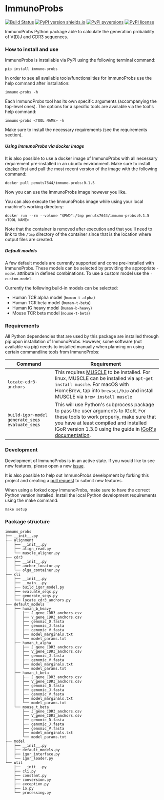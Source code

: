 # ImmunoProbs

[![Build Status](https://img.shields.io/travis/penuts7644/ImmunoProbs.svg?branch=master&longCache=true&style=for-the-badge)](https://travis-ci.org/penuts7644/ImmunoProbs)
[![PyPI version shields.io](https://img.shields.io/pypi/v/immuno-probs.svg?longCache=true&style=for-the-badge)](https://pypi.python.org/pypi/immuno-probs/)
[![PyPI pyversions](https://img.shields.io/pypi/pyversions/immuno-probs.svg?longCache=true&style=for-the-badge)](https://pypi.python.org/pypi/immuno-probs/)
[![PyPI license](https://img.shields.io/pypi/l/immuno-probs.svg?longCache=true&style=for-the-badge)](https://pypi.python.org/pypi/immuno-probs/)

ImmunoProbs Python package able to calculate the generation probability of V(D)J and CDR3 sequences.

### How to install and use

ImmunoProbs is installable via PyPI using the following terminal command:

```
pip install immuno-probs
```

In order to see all available tools/functionalities for ImmunoProbs use the help command after installation:

```
immuno-probs -h
```

Each ImmunoProbs tool has its own specific arguments (accompanying the top-level ones). The options for a specific tools are available via the tool's help command:

```
immuno-probs <TOOL NAME> -h
```

Make sure to install the necessary requirements (see the requirements section).

##### Using ImmunoProbs via docker image

It is also possible to use a docker image of ImmunoProbs with all necessary requirement pre-installed in an ubuntu environment. Make sure to install [docker](https://www.docker.com) first and pull the most recent version of the image with the following command:

```
docker pull penuts7644/immuno-probs:0.1.5
```

Now you can use the ImmunoProbs image however you like.

You can also execute the ImmunoProbs image while using your local machine's working directory:

```
docker run --rm --volume "$PWD":/tmp penuts7644/immuno-probs:0.1.5 <TOOL NAME>
```

Note that the container is removed after execution and that you'll need to link to the `/tmp` directory of the container since that is the location where output files are created.

##### Default models

A few default models are currently supported and come pre-installed with ImmunoProbs. These models can be selected by providing the appropriate `-model` attribute in defined combinations. To use a custom model use the `-custom-model`.

Currently the following build-in models can be selected:

- Human TCR alpha model (`human-t-alpha`)
- Human TCR beta model (`human-t-beta`)
- Human IG heavy model (`human-b-heavy`)
- Mouse TCR beta model (`mouse-t-beta`)

### Requirements

All Python dependencies that are used by this package are installed through pip upon installation of ImmunoProbs. However, some software (not available via pip) needs to installed manually when planning on using certain commandline tools from ImmunoProbs:

| Command | Requirement |
| ------- | ----------- |
| `locate-cdr3-anchors` | This requires [MUSCLE](http://www.drive5.com/muscle/) to be installed. For linux, MUSCLE can be installed via `apt-get install muscle`. For macOS with HomeBrew, tap into `brewsci/bio` and install MUSCLE via `brew install muscle` |
| `build-igor-model` `generate_seqs` `evaluate_seqs` | This will use Python's subprocess package to pass the user arguments to [IGoR](https://github.com/qmarcou/IGoR). For these tools to work properly, make sure that you have at least compiled and installed IGoR version 1.3.0 using the guide in [IGoR's documentation](https://qmarcou.github.io/IGoR/#install). |

### Development

Development of ImmunoProbs is in an active state. If you would like to see new features, please open a new [issue](https://github.com/penuts7644/ImmunoProbs/issues/new).

It is also possible to help out ImmunoProbs development by forking this project and creating a [pull request](https://github.com/penuts7644/ImmunoProbs/compare) to submit new features.

When using a forked copy ImmunoProbs, make sure to have the correct Python version installed. Install the local Python development requirements using the make command:

```
make setup
```

### Package structure

```
immuno_probs
├── __init__.py
├── alignment
│   ├── __init__.py
│   ├── align_read.py
│   └── muscle_aligner.py
├── cdr3
│   ├── __init__.py
│   ├── anchor_locator.py
│   └── olga_container.py
├── cli
│   ├── __init__.py
│   ├── __main__.py
│   ├── build_igor_model.py
│   ├── evaluate_seqs.py
│   ├── generate_seqs.py
│   └── locate_cdr3_anchors.py
├── default_models
│   ├── human_b_heavy
│   │   ├── J_gene_CDR3_anchors.csv
│   │   ├── V_gene_CDR3_anchors.csv
│   │   ├── genomic_D.fasta
│   │   ├── genomic_J.fasta
│   │   ├── genomic_V.fasta
│   │   ├── model_marginals.txt
│   │   └── model_params.txt
│   ├── human_t_alpha
│   │   ├── J_gene_CDR3_anchors.csv
│   │   ├── V_gene_CDR3_anchors.csv
│   │   ├── genomic_J.fasta
│   │   ├── genomic_V.fasta
│   │   ├── model_marginals.txt
│   │   └── model_params.txt
│   ├── human_t_beta
│   │   ├── J_gene_CDR3_anchors.csv
│   │   ├── V_gene_CDR3_anchors.csv
│   │   ├── genomic_D.fasta
│   │   ├── genomic_J.fasta
│   │   ├── genomic_V.fasta
│   │   ├── model_marginals.txt
│   │   └── model_params.txt
│   └── mouse_t_beta
│       ├── J_gene_CDR3_anchors.csv
│       ├── V_gene_CDR3_anchors.csv
│       ├── genomic_D.fasta
│       ├── genomic_J.fasta
│       ├── genomic_V.fasta
│       ├── model_marginals.txt
│       └── model_params.txt
├── model
│   ├── __init__.py
│   ├── default_models.py
│   ├── igor_interface.py
│   └── igor_loader.py
└── util
    ├── __init__.py
    ├── cli.py
    ├── constant.py
    ├── conversion.py
    ├── exception.py
    ├── io.py
    └── processing.py
```
